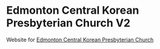 # Edmonton Central Korean Presbyterian Church V2

Website for [Edmonton Central Korean Presbyterian Church](https://edmontoncc.net/)